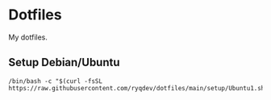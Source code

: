 # Dotfiles

My dotfiles.
## Setup Debian/Ubuntu
```shell
/bin/bash -c "$(curl -fsSL https://raw.githubusercontent.com/ryqdev/dotfiles/main/setup/Ubuntu1.sh)"
```
